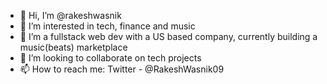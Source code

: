 - 👋 Hi, I’m @rakeshwasnik
- 👀 I’m interested in tech, finance and music
- 🌱 I’m a fullstack web dev with a US based company, currently building a music(beats) marketplace
- 💞️ I’m looking to collaborate on tech projects
- 📫 How to reach me: Twitter - @RakeshWasnik09

<!---
rakeshwasnik/rakeshwasnik is a ✨ special ✨ repository because its `README.md` (this file) appears on your GitHub profile.
You can click the Preview link to take a look at your changes.
--->
